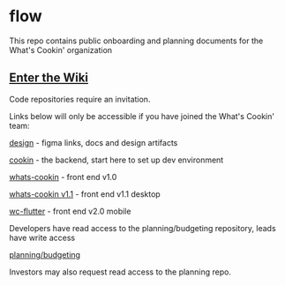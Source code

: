 # flow

This repo contains public onboarding and planning documents for the What's Cookin' organization

## [Enter the Wiki](https://github.com/Whats-Cookin/flow/wiki/1-Welcome-to-What's-Cookin'-!)

Code repositories require an invitation.

Links below will only be accessible if you have joined the What's Cookin' team:

[design](https://github.com/Whats-Cookin/design-and-pitch) - figma links, docs and design artifacts

[cookin](https://github.com/Whats-Cookin/cookin) - the backend, start here to set up dev environment

[whats-cookin](https://github.com/Whats-Cookin/whats-cookin) - front end v1.0

[whats-cookin v1.1](https://github.com/Whats-Cookin/whats-cookin-v1.1) - front end v1.1 desktop

[wc-flutter](https://github.com/Whats-Cookin/wc-flutter) - front end v2.0 mobile

Developers have read access to the planning/budgeting repository, leads have write access

[planning/budgeting](https://github.com/Whats-Cookin/planning_and_budgeting)

Investors may also request read access to the planning repo.


